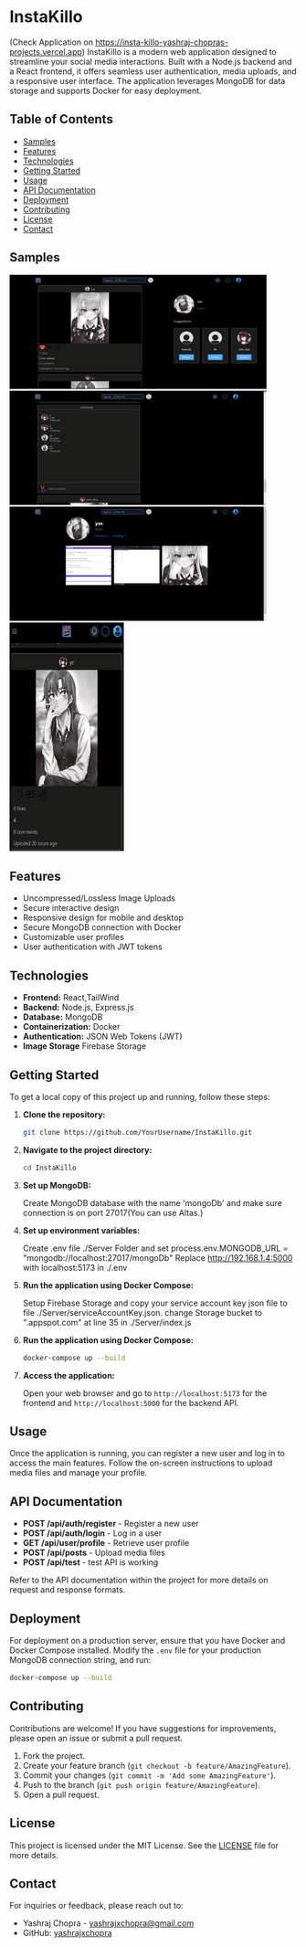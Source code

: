 
# InstaKillo 
(Check Application on https://insta-killo-yashraj-chopras-projects.vercel.app)
InstaKillo is a modern web application designed to streamline your social media interactions. Built with a Node.js backend and a React frontend, it offers seamless user authentication, media uploads, and a responsive user interface. The application leverages MongoDB for data storage and supports Docker for easy deployment.

## Table of Contents
- [Samples](#samples)
- [Features](#features)
- [Technologies](#technologies)
- [Getting Started](#getting-started)
- [Usage](#usage)
- [API Documentation](#api-documentation)
- [Deployment](#deployment)
- [Contributing](#contributing)
- [License](#license)
- [Contact](#contact)
  
## Samples
<img src="https://github.com/yashrajxchopra/InstaKillo/blob/main/samples/1.png?raw=true" alt="Image 1" width="450" height="200" />
<img src="https://github.com/yashrajxchopra/InstaKillo/blob/main/samples/2.png?raw=true" alt="Image 2" width="450" height="200" />
<img src="https://github.com/yashrajxchopra/InstaKillo/blob/main/samples/4.png?raw=true" alt="Image 4" width="450" height="200" />
<img src="https://github.com/yashrajxchopra/InstaKillo/blob/main/samples/3.png?raw=true" alt="Image 3" width="200" height="400" />

## Features

- Uncompressed/Lossless Image Uploads
- Secure interactive design
- Responsive design for mobile and desktop
- Secure MongoDB connection with Docker
- Customizable user profiles
- User authentication with JWT tokens

## Technologies

- **Frontend:** React,TailWind
- **Backend:** Node.js, Express.js
- **Database:** MongoDB
- **Containerization:** Docker
- **Authentication:** JSON Web Tokens (JWT)
- **Image Storage** Firebase Storage

## Getting Started

To get a local copy of this project up and running, follow these steps:

1. **Clone the repository:**

   ```bash
   git clone https://github.com/YourUsername/InstaKillo.git
   ```

2. **Navigate to the project directory:**

   ```bash
   cd InstaKillo
   ```
3. **Set up MongoDB:**

   Create MongoDB database with the name 'mongoDb' and make sure connection is on port 27017(You can use Altas.)

4. **Set up environment variables:**

   Create .env file ./Server Folder and set process.env.MONGODB_URL = "mongodb://localhost:27017/mongoDb" 
   Replace http://192.168.1.4:5000 with localhost:5173 in ./.env

5. **Run the application using Docker Compose:**
   
   Setup Firebase Storage and copy your service account key json file to file ./Server/serviceAccountKey.json. change Storage bucket to "<your-project-id>.appspot.com" at line 35 in ./Server/index.js

6. **Run the application using Docker Compose:**

   ```bash
   docker-compose up --build
   ```

7. **Access the application:**

   Open your web browser and go to `http://localhost:5173` for the frontend and `http://localhost:5000` for the backend API.

## Usage

Once the application is running, you can register a new user and log in to access the main features. Follow the on-screen instructions to upload media files and manage your profile.

## API Documentation

- **POST /api/auth/register** - Register a new user
- **POST /api/auth/login** - Log in a user
- **GET /api/user/profile** - Retrieve user profile
- **POST /api/posts** - Upload media files
- **POST /api/test** - test API is working

Refer to the API documentation within the project for more details on request and response formats.

## Deployment

For deployment on a production server, ensure that you have Docker and Docker Compose installed. Modify the `.env` file for your production MongoDB connection string, and run:

```bash
docker-compose up --build
```

## Contributing

Contributions are welcome! If you have suggestions for improvements, please open an issue or submit a pull request.

1. Fork the project.
2. Create your feature branch (`git checkout -b feature/AmazingFeature`).
3. Commit your changes (`git commit -m 'Add some AmazingFeature'`).
4. Push to the branch (`git push origin feature/AmazingFeature`).
5. Open a pull request.

## License

This project is licensed under the MIT License. See the [LICENSE](LICENSE) file for more details.

## Contact

For inquiries or feedback, please reach out to:

- Yashraj Chopra - [yashrajxchopra@gmail.com](mailto:yashrajxchopra@gmail.com)
- GitHub: [yashrajxchopra](https://github.com/yashrajxchopra)

